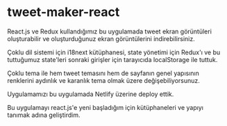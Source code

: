 # tweet-maker-react


React.js ve Redux kullandığımız bu uygulamada tweet ekran görüntüleri oluşturabilir ve oluşturduğunuz ekran görüntülerini indirebilirsiniz.

Çoklu dil sistemi için i18next kütüphanesi, state yönetimi için Redux'ı ve bu tuttuğumuz state'leri sonraki girişler için tarayıcıda localStorage ile tuttuk.

Çoklu tema ile hem tweet temasını hem de sayfanın genel yapısının renklerini aydınlık ve karanlık tema olmak üzere değişebiliyorsunuz.

Uygulamamızı bu uygulamada Netlify üzerine deploy ettik.

Bu uygulamayı react.js'e yeni başladığım için kütüphaneleri ve yapıyı tanımak adına geliştirdim.
